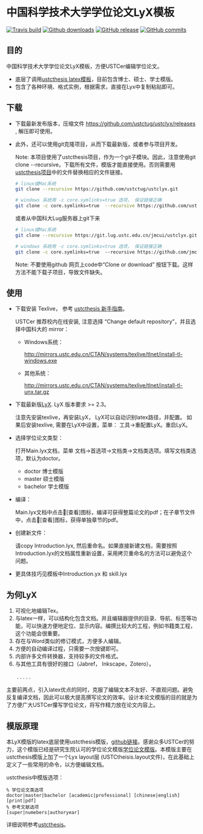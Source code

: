 # 中国科学技术大学学位论文LyX模板 #

[![Travis build](https://travis-ci.org/jmcui/USTC-Lyx.svg?branch=master)](https://travis-ci.org/jmcui/USTC-Lyx)
[![Github downloads](https://img.shields.io/github/downloads/jmcui/USTC-Lyx/total.svg)](https://github.com/jmcui/USTC-Lyx/releases)
[![GitHub release](https://img.shields.io/github/release/jmcui/USTC-Lyx/all.svg)](https://github.com/jmcui/USTC-Lyx/releases/latest)
[![GitHub commits](https://img.shields.io/github/commits-since/jmcui/USTC-Lyx/latest.svg)](https://github.com/jmcui/USTC-Lyx/commits/master)


## 目的 ##

中国科学技术大学学位论文LyX模板，方便USTCer编辑学位论文。

* 底层了调用[ustcthesis latex模板](https://github.com/ustctug/ustcthesis)，目前包含博士、硕士、学士模版。
* 包含了各种环境、格式实例，根据需求，直接在Lyx中复制粘贴即可。

## 下载 ##

* 下载最新发布版本，压缩文件 https://github.com/ustctug/ustclyx/releases , 解压即可使用。

* 此外，还可以使用git克隆项目，从而下载最新版，或者参与项目开发。

  Note: 本项目使用了ustcthesis项目，作为一个git子模块。因此，注意使用git clone --recursive，下载所有文件，模版才能直接使用。否则需要用[ustcthesis项目](https://github.com/ustctug/ustcthesis)中的文件替换相应的文件链接。

  ````bash
  # linux或Mac系统
  git clone --recursive https://github.com/ustctug/ustclyx.git
  ````

  ````bash
  # windows 系统用 -c core.symlinks=true 选项， 保证链接正确
  git clone -c core.symlinks=true  --recursive https://github.com/ustctug/ustclyx.git
  ````

  或者从中国科大Lug服务器上git下来

  ```bash
  # linux或Mac系统
  git clone --recursive https://git.lug.ustc.edu.cn/jmcui/ustclyx.git
  ```
  ````bash
  # windows 系统用 -c core.symlinks=true 选项， 保证链接正确
  git clone -c core.symlinks=true  --recursive https://github.com/jmcui/USTC-Lyx.git
  ````

  

  Note: 不要使用github 网页上code中“Clone or download” 按钮下载。这样方法不能下载子项目，导致文件缺失。

## 使用 ##

* 下载安装 Texlive， 参考 [ustcthesis 新手指南](https://github.com/ustctug/ustcthesis/wiki/新手指南)。

  USTCer 推荐校内在线安装, 注意选择 “Change default repository”，并且选择中国科大的 mirror：

  * Windows系统：

     <http://mirrors.ustc.edu.cn/CTAN/systems/texlive/tlnet/install-tl-windows.exe>

  * 其他系统：

    <http://mirrors.ustc.edu.cn/CTAN/systems/texlive/tlnet/install-tl-unx.tar.gz>

* 下载最新版[LyX](https://www.lyx.org/Download). LyX 版本要求 >= 2.3。

  注意先安装texlive，再安装LyX， LyX可以自动识别latex路径，并配置。 如果后安装texlive, 需要在LyX中设置，菜单： 工具->重配置LyX。重启LyX。

* 选择学位论文类型：

  打开Main.lyx文档，菜单 文档->首选项->文档类->文档类选项。填写文档类选项，默认为doctor。

  * doctor	  博士模版
  * master     硕士模版
  * bachelor  学士模版

* 编译：

  Main.lyx文档中点击👀[查看]图标，编译可获得整篇论文的pdf；在子章节文件中，点击👀[查看]图标，获得单独章节的pdf。

* 创建新文件：

  请copy Introduction.lyx, 然后重命名。如果直接新建文档，需要按照Introduction.lyx的文档属性重新设置，采用拷贝重命名的方法可以避免这个问题。

* 更具体技巧见模板中Introduction.yx 和 skill.lyx


## 为何LyX 

1. 可视化地编辑Tex。
2. 与latex一样，可以结构化包含文档。并且编辑器提供的目录、导航、标签等功能，可以快速方便地定位、显示内容。编撰比较大的工程，例如书籍类工程， 这个功能会很重要。
3. 存在与Word类似的修订模式，方便多人编辑。
4. 方便的自动编译过程，只需要一次按键即可。
5. 内部许多文件转换器，支持较多的文件格式。
6. 与其他工具有很好的接口（Jabref， Inkscape，Zotero）。

　　. . . . . 

主要前两点，引入latex优点的同时，克服了编辑文本不友好、不直观问题。避免反复编译文档，因此可以极大提高撰写论文的效率。设计本论文模版的目的就是为了方便广大USTCer攥写学位论文，将写作精力放在论文内容上。

## 模版原理

本LyX模版的latex底层使用ustcthesis模版，[github链接](https://github.com/ustctug/ustcthesis)。感谢众多USTCer的努力，这个模版已经是研究生院认可的学位论文模版[学位论文模版](https://gradschool.ustc.edu.cn/ylb/xw.html)。本模版主要在ustcthesis模版上加了一个Lyx layout层 (USTCtheisis.layout文件)，在此基础上定义了一些常用的命令，以方便编辑文档。

ustcthesis中模版选项：

````
% 学位论文类选项
doctor|master|bachelor [academic|professional] [chinese|english] [print|pdf]
% 参考文献选项
[super|numebers|authoryear]
````

详细说明参考[ustcthesis](https://github.com/ustctug/ustcthesis)。